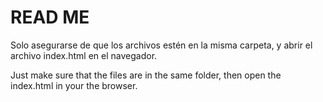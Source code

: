 # READ ME #

Solo asegurarse de que los archivos estén en la misma carpeta, y abrir el archivo index.html en el navegador.

Just make sure that the files are in the same folder, then open the index.html in your the browser.